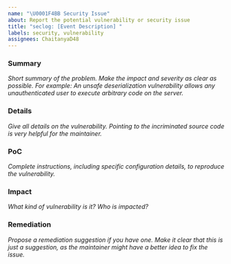 ```yaml
---
name: "\U0001F4BB Security Issue"
about: Report the potential vulnerability or security issue
title: "seclog: [Event Description] "
labels: security, vulnerability
assignees: ChaitanyaD48
---
```


### Summary

_Short summary of the problem. Make the impact and severity as clear as possible. For example: An unsafe deserialization vulnerability allows any unauthenticated user to execute arbitrary code on the server._

### Details

_Give all details on the vulnerability. Pointing to the incriminated source code is very helpful for the maintainer._

### PoC

_Complete instructions, including specific configuration details, to reproduce the vulnerability._

### Impact

_What kind of vulnerability is it? Who is impacted?_

### Remediation

_Propose a remediation suggestion if you have one. Make it clear that this is just a suggestion, as the maintainer might have a better idea to fix the issue._
